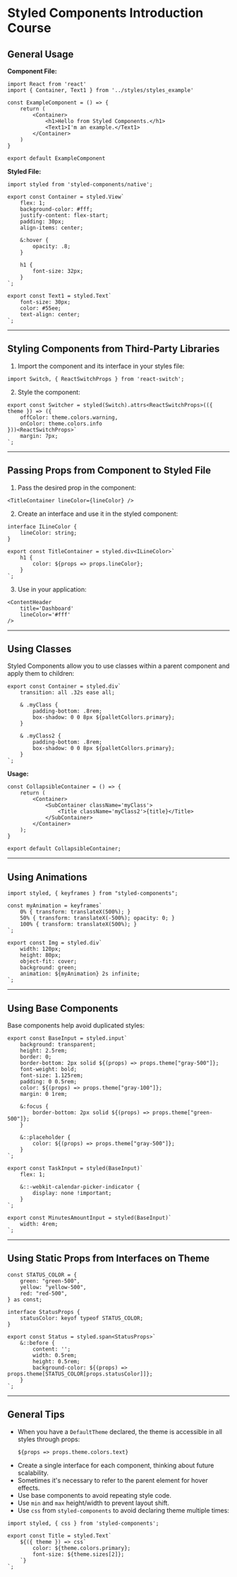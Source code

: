
# Styled Components Introduction Course

## General Usage

**Component File:**

```tsx
import React from 'react'
import { Container, Text1 } from '../styles/styles_example'

const ExampleComponent = () => {
    return (
        <Container>
            <h1>Hello from Styled Components.</h1>
            <Text1>I'm an example.</Text1>
        </Container>
    )
}

export default ExampleComponent
```

**Styled File:**

```tsx
import styled from 'styled-components/native';

export const Container = styled.View`
    flex: 1;
    background-color: #fff;
    justify-content: flex-start;
    padding: 30px;
    align-items: center;

    &:hover {
        opacity: .8;
    }

    h1 {
        font-size: 32px;
    }
`;

export const Text1 = styled.Text`
    font-size: 30px;
    color: #55ee;
    text-align: center;
`;
```

---

## Styling Components from Third-Party Libraries

1. Import the component and its interface in your styles file:

```tsx
import Switch, { ReactSwitchProps } from 'react-switch';
```

2. Style the component:

```tsx
export const Switcher = styled(Switch).attrs<ReactSwitchProps>(({ theme }) => ({
    offColor: theme.colors.warning,
    onColor: theme.colors.info
}))<ReactSwitchProps>`
    margin: 7px;
`;
```

---

## Passing Props from Component to Styled File

1. Pass the desired prop in the component:

```tsx
<TitleContainer lineColor={lineColor} />
```

2. Create an interface and use it in the styled component:

```tsx
interface ILineColor {
    lineColor: string;
}

export const TitleContainer = styled.div<ILineColor>`
    h1 {
        color: ${props => props.lineColor};
    }
`;
```

3. Use in your application:

```tsx
<ContentHeader 
    title='Dashboard' 
    lineColor='#fff'
/>
```

---

## Using Classes

Styled Components allow you to use classes within a parent component and apply them to children:

```tsx
export const Container = styled.div`
    transition: all .32s ease all;

    & .myClass {
        padding-bottom: .8rem;
        box-shadow: 0 0 8px ${palletCollors.primary};
    }
    
    & .myClass2 {
        padding-bottom: .8rem;
        box-shadow: 0 0 8px ${palletCollors.primary};
    }
`;
```

**Usage:**

```tsx
const CollapsibleContainer = () => {
    return (
        <Container>
            <SubContainer className='myClass'>
                <Title className='myClass2'>{title}</Title>
            </SubContainer>
        </Container>
    );
}

export default CollapsibleContainer;
```

---

## Using Animations

```tsx
import styled, { keyframes } from "styled-components";

const myAnimation = keyframes`
    0% { transform: translateX(500%); }
    50% { transform: translateX(-500%); opacity: 0; }
    100% { transform: translateX(500%); }
`;

export const Img = styled.div`
    width: 120px;
    height: 80px;
    object-fit: cover;
    background: green;
    animation: ${myAnimation} 2s infinite;
`;
```

---

## Using Base Components

Base components help avoid duplicated styles:

```tsx
export const BaseInput = styled.input`
    background: transparent;
    height: 2.5rem;
    border: 0;
    border-bottom: 2px solid ${(props) => props.theme["gray-500"]};
    font-weight: bold;
    font-size: 1.125rem;
    padding: 0 0.5rem;
    color: ${(props) => props.theme["gray-100"]};
    margin: 0 1rem;
    
    &:focus {
        border-bottom: 2px solid ${(props) => props.theme["green-500"]};
    }

    &::placeholder {
        color: ${(props) => props.theme["gray-500"]};
    }
`;

export const TaskInput = styled(BaseInput)`
    flex: 1;

    &::-webkit-calendar-picker-indicator {
        display: none !important;
    }
`;

export const MinutesAmountInput = styled(BaseInput)`
    width: 4rem;
`;
```

---

## Using Static Props from Interfaces on Theme

```tsx
const STATUS_COLOR = {
    green: "green-500",
    yellow: "yellow-500",
    red: "red-500",
} as const;

interface StatusProps {
    statusColor: keyof typeof STATUS_COLOR;
}

export const Status = styled.span<StatusProps>`
    &::before {
        content: '';
        width: 0.5rem;
        height: 0.5rem;
        background-color: ${(props) => props.theme[STATUS_COLOR[props.statusColor]]};
    }
`;
```

---

## General Tips

- When you have a `DefaultTheme` declared, the theme is accessible in all styles through props:  
  ```tsx
  ${props => props.theme.colors.text}
  ```
- Create a single interface for each component, thinking about future scalability.
- Sometimes it's necessary to refer to the parent element for hover effects.
- Use base components to avoid repeating style code.
- Use `min` and `max` height/width to prevent layout shift.
- Use `css` from `styled-components` to avoid declaring theme multiple times:

```tsx
import styled, { css } from 'styled-components';

export const Title = styled.Text`
    ${({ theme }) => css`
        color: ${theme.colors.primary};
        font-size: ${theme.sizes[2]};
    `}
`;
```
